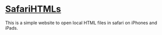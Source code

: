 # [SafariHTMLs](https://paddecraft.github.io/SafariHtmls)

This is a simple website to open local HTML files in safari on iPhones and iPads.
